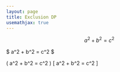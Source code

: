 ```yaml
---
layout: page
title: Exclusion DP
usemathjax: true
---
```


$$ a^2 + b^2 = c^2 $$

$ a^2 + b^2 = c^2 $

\( a^2 + b^2 = c^2 \)
\[ a^2 + b^2 = c^2 \]
